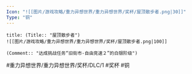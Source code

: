 ```yaml
---
Icon: "![[图片/游戏攻略/重力异想世界/重力异想世界/奖杯/屋顶散步者.png|30]]"
Type: "铜"
---
```

```ad-common-bronze-trophy
title: (Title:: "屋顶散步者")
![[图片/游戏攻略/重力异想世界/重力异想世界/奖杯/屋顶散步者.png|100]]

(Comment:: "达成挑战任务“旧街市-自由竞速２”的白银阶级")
```

#重力异想世界/重力异想世界/奖杯/DLC/1 #奖杯 #铜

